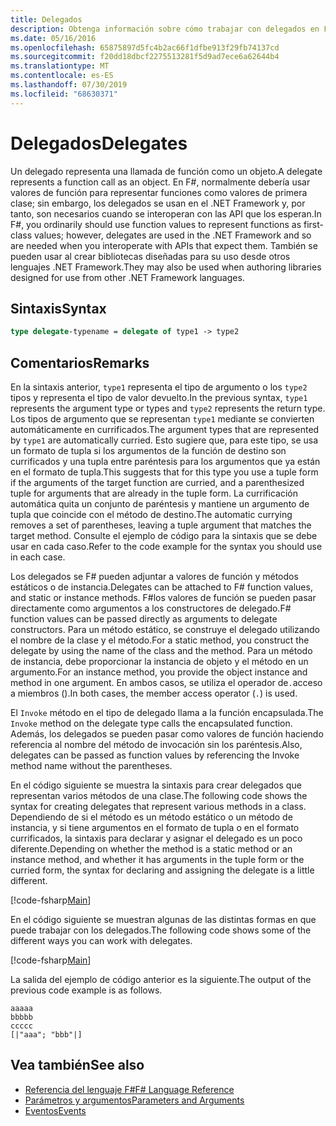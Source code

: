 ```yaml
---
title: Delegados
description: Obtenga información sobre cómo trabajar con delegados en F#.
ms.date: 05/16/2016
ms.openlocfilehash: 65875897d5fc4b2ac66f1dfbe913f29fb74137cd
ms.sourcegitcommit: f20dd18dbcf2275513281f5d9ad7ece6a62644b4
ms.translationtype: MT
ms.contentlocale: es-ES
ms.lasthandoff: 07/30/2019
ms.locfileid: "68630371"
---
```

# <a name="delegates"></a><span data-ttu-id="cd1e8-103">Delegados</span><span class="sxs-lookup"><span data-stu-id="cd1e8-103">Delegates</span></span>

<span data-ttu-id="cd1e8-104">Un delegado representa una llamada de función como un objeto.</span><span class="sxs-lookup"><span data-stu-id="cd1e8-104">A delegate represents a function call as an object.</span></span> <span data-ttu-id="cd1e8-105">En F#, normalmente debería usar valores de función para representar funciones como valores de primera clase; sin embargo, los delegados se usan en el .NET Framework y, por tanto, son necesarios cuando se interoperan con las API que los esperan.</span><span class="sxs-lookup"><span data-stu-id="cd1e8-105">In F#, you ordinarily should use function values to represent functions as first-class values; however, delegates are used in the .NET Framework and so are needed when you interoperate with APIs that expect them.</span></span> <span data-ttu-id="cd1e8-106">También se pueden usar al crear bibliotecas diseñadas para su uso desde otros lenguajes .NET Framework.</span><span class="sxs-lookup"><span data-stu-id="cd1e8-106">They may also be used when authoring libraries designed for use from other .NET Framework languages.</span></span>

## <a name="syntax"></a><span data-ttu-id="cd1e8-107">Sintaxis</span><span class="sxs-lookup"><span data-stu-id="cd1e8-107">Syntax</span></span>

```fsharp
type delegate-typename = delegate of type1 -> type2
```

## <a name="remarks"></a><span data-ttu-id="cd1e8-108">Comentarios</span><span class="sxs-lookup"><span data-stu-id="cd1e8-108">Remarks</span></span>

<span data-ttu-id="cd1e8-109">En la sintaxis anterior, `type1` representa el tipo de argumento o los `type2` tipos y representa el tipo de valor devuelto.</span><span class="sxs-lookup"><span data-stu-id="cd1e8-109">In the previous syntax, `type1` represents the argument type or types and `type2` represents the return type.</span></span> <span data-ttu-id="cd1e8-110">Los tipos de argumento que se representan `type1` mediante se convierten automáticamente en currificados.</span><span class="sxs-lookup"><span data-stu-id="cd1e8-110">The argument types that are represented by `type1` are automatically curried.</span></span> <span data-ttu-id="cd1e8-111">Esto sugiere que, para este tipo, se usa un formato de tupla si los argumentos de la función de destino son currificados y una tupla entre paréntesis para los argumentos que ya están en el formato de tupla.</span><span class="sxs-lookup"><span data-stu-id="cd1e8-111">This suggests that for this type you use a tuple form if the arguments of the target function are curried, and a parenthesized tuple for arguments that are already in the tuple form.</span></span> <span data-ttu-id="cd1e8-112">La currificación automática quita un conjunto de paréntesis y mantiene un argumento de tupla que coincide con el método de destino.</span><span class="sxs-lookup"><span data-stu-id="cd1e8-112">The automatic currying removes a set of parentheses, leaving a tuple argument that matches the target method.</span></span> <span data-ttu-id="cd1e8-113">Consulte el ejemplo de código para la sintaxis que se debe usar en cada caso.</span><span class="sxs-lookup"><span data-stu-id="cd1e8-113">Refer to the code example for the syntax you should use in each case.</span></span>

<span data-ttu-id="cd1e8-114">Los delegados se F# pueden adjuntar a valores de función y métodos estáticos o de instancia.</span><span class="sxs-lookup"><span data-stu-id="cd1e8-114">Delegates can be attached to F# function values, and static or instance methods.</span></span> <span data-ttu-id="cd1e8-115">F#los valores de función se pueden pasar directamente como argumentos a los constructores de delegado.</span><span class="sxs-lookup"><span data-stu-id="cd1e8-115">F# function values can be passed directly as arguments to delegate constructors.</span></span> <span data-ttu-id="cd1e8-116">Para un método estático, se construye el delegado utilizando el nombre de la clase y el método.</span><span class="sxs-lookup"><span data-stu-id="cd1e8-116">For a static method, you construct the delegate by using the name of the class and the method.</span></span> <span data-ttu-id="cd1e8-117">Para un método de instancia, debe proporcionar la instancia de objeto y el método en un argumento.</span><span class="sxs-lookup"><span data-stu-id="cd1e8-117">For an instance method, you provide the object instance and method in one argument.</span></span> <span data-ttu-id="cd1e8-118">En ambos casos, se utiliza el operador de`.`acceso a miembros ().</span><span class="sxs-lookup"><span data-stu-id="cd1e8-118">In both cases, the member access operator (`.`) is used.</span></span>

<span data-ttu-id="cd1e8-119">El `Invoke` método en el tipo de delegado llama a la función encapsulada.</span><span class="sxs-lookup"><span data-stu-id="cd1e8-119">The `Invoke` method on the delegate type calls the encapsulated function.</span></span> <span data-ttu-id="cd1e8-120">Además, los delegados se pueden pasar como valores de función haciendo referencia al nombre del método de invocación sin los paréntesis.</span><span class="sxs-lookup"><span data-stu-id="cd1e8-120">Also, delegates can be passed as function values by referencing the Invoke method name without the parentheses.</span></span>

<span data-ttu-id="cd1e8-121">En el código siguiente se muestra la sintaxis para crear delegados que representan varios métodos de una clase.</span><span class="sxs-lookup"><span data-stu-id="cd1e8-121">The following code shows the syntax for creating delegates that represent various methods in a class.</span></span> <span data-ttu-id="cd1e8-122">Dependiendo de si el método es un método estático o un método de instancia, y si tiene argumentos en el formato de tupla o en el formato currificados, la sintaxis para declarar y asignar el delegado es un poco diferente.</span><span class="sxs-lookup"><span data-stu-id="cd1e8-122">Depending on whether the method is a static method or an instance method, and whether it has arguments in the tuple form or the curried form, the syntax for declaring and assigning the delegate is a little different.</span></span>

[!code-fsharp[Main](~/samples/snippets/fsharp/lang-ref-2/snippet4201.fs)]

<span data-ttu-id="cd1e8-123">En el código siguiente se muestran algunas de las distintas formas en que puede trabajar con los delegados.</span><span class="sxs-lookup"><span data-stu-id="cd1e8-123">The following code shows some of the different ways you can work with delegates.</span></span>

[!code-fsharp[Main](~/samples/snippets/fsharp/lang-ref-2/snippet4202.fs)]

<span data-ttu-id="cd1e8-124">La salida del ejemplo de código anterior es la siguiente.</span><span class="sxs-lookup"><span data-stu-id="cd1e8-124">The output of the previous code example is as follows.</span></span>

```console
aaaaa
bbbbb
ccccc
[|"aaa"; "bbb"|]
```

## <a name="see-also"></a><span data-ttu-id="cd1e8-125">Vea también</span><span class="sxs-lookup"><span data-stu-id="cd1e8-125">See also</span></span>

- [<span data-ttu-id="cd1e8-126">Referencia del lenguaje F#</span><span class="sxs-lookup"><span data-stu-id="cd1e8-126">F# Language Reference</span></span>](index.md)
- [<span data-ttu-id="cd1e8-127">Parámetros y argumentos</span><span class="sxs-lookup"><span data-stu-id="cd1e8-127">Parameters and Arguments</span></span>](parameters-and-arguments.md)
- [<span data-ttu-id="cd1e8-128">Eventos</span><span class="sxs-lookup"><span data-stu-id="cd1e8-128">Events</span></span>](./members/events.md)
